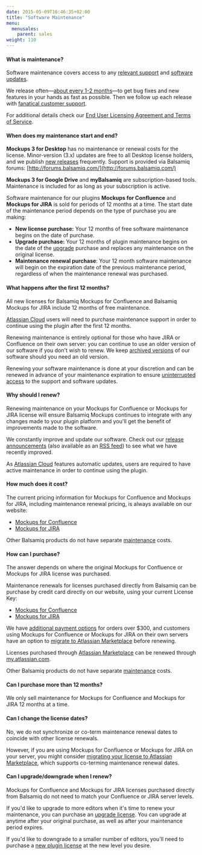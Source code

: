 ```yaml
---
date: 2015-05-09T16:46:35+02:00
title: "Software Maintenance"
menu:
  menusales:
    parent: sales
weight: 110
---
```


#### What is maintenance?

Software maintenance covers access to any [relevant support](/sales/support/) and [software updates](/sales/update/).

We release often—[about every 1-2 months](http://blogs.balsamiq.com/product/category/release-announcements/)—to get bug fixes and new features in your hands as fast as possible. Then we follow up each release with [fanatical customer support](https://balsamiq.com/company/#who).

For additional details check our [End User Licensing Agreement and Terms of Service](https://balsamiq.com/eulas).

#### When does my maintenance start and end?

**Mockups 3 for Desktop** has no maintenance or renewal costs for the license. Minor-version (3.x) updates are free to all Desktop license holders, and we publish [new releases](http://balsamiq.com/download/) frequently. Support is provided via Balsamiq forums: [http://forums.balsamiq.com/](http://forums.balsamiq.com/)

**Mockups 3 for Google Drive** and **myBalsamiq** are subscription-based tools. Maintenance is included for as long as your subscription is active.

Software maintenance for our plugins **Mockups for Confluence** and **Mockups for JIRA** is sold for periods of 12 months at a time. The start date of the maintenance period depends on the type of purchase you are making:

*   **New license purchase:** Your 12 months of free software maintenance begins on the date of purchase.
*   **Upgrade purchase:** Your 12 months of plugin maintenance begins on the date of the [upgrade](/sales/upgrades/) purchase and replaces any maintenance on the original license.
*   **Maintenance renewal purchase**: Your 12 month software maintenance will begin on the expiration date of the previous maintenance period, regardless of when the maintenance renewal was purchased.

#### What happens after the first 12 months?

All new licenses for Balsamiq Mockups for Confluence and Balsamiq Mockups for JIRA include 12 months of free maintenance.

[Atlassian Cloud](/sales/atlassiancloud/#how-maintenance-works) users will need to purchase maintenance support in order to continue using the plugin after the first 12 months.

Renewing maintenance is entirely optional for those who have JIRA or Confluence on their own server: you can continue to use an older version of our software if you don't wish to renew. We keep [archived versions](http://builds.balsamiq.com/archives/) of our software should you need an old version.

Renewing your software maintenance is done at your discretion and can be renewed in advance of your maintenance expiration to ensure [uninterrupted access](#when-does-my-maintenance-start-and-end) to the support and software updates.

#### Why should I renew?

Renewing maintenance on your Mockups for Confluence or Mockups for JIRA license will ensure Balsamiq Mockups continues to integrate with any changes made to your plugin platform and you'll get the benefit of improvements made to the software.

We constantly improve and update our software. Check out our [release announcements](http://blogs.balsamiq.com/product/category/release-announcements/) (also available as an [RSS feed](http://feeds.feedburner.com/BalsamiqReleaseAnnouncements)) to see what we have recently improved.

As [Atlassian Cloud](/sales/atlassiancloud/) features automatic updates, users are required to have active maintenance in order to continue using the plugin.

#### How much does it cost?

The current pricing information for Mockups for Confluence and Mockups for JIRA, including maintenance renewal pricing, is always available on our website:

*   [Mockups for Confluence](https://balsamiq.com/buy/#cm)
*   [Mockups for JIRA](https://balsamiq.com/buy/#jm)

Other Balsamiq products do not have separate [maintenance](/sales/maintenance/#when-does-my-maintenance-start-and-end) costs.

#### How can I purchase?

The answer depends on where the original Mockups for Confluence or Mockups for JIRA license was purchased.

Maintenance renewals for licenses purchased directly from Balsamiq can be purchase by credit card directly on our website, using your current License Key:

*   [Mockups for Confluence](https://balsamiq.com/buy/#cm)
*   [Mockups for JIRA](https://balsamiq.com/buy/#jm)

We have [additional payment options](/sales/paymentmethods/#licenses) for orders over $300, and customers using Mockups for Confluence or Mockups for JIRA on their own servers have an option to [migrate to Atlassian Marketplace](/sales/atlassianmigrating/) before renewing.

Licenses purchased through [Atlassian Marketplace](/sales/marketplace/) can be renewed through [my.atlassian.com](http://my.atlassian.com).

Other Balsamiq products do not have separate [maintenance](#when-does-my-maintenance-start-and-end) costs.

#### Can I purchase more than 12 months?

We only sell maintenance for Mockups for Confluence and Mockups for JIRA 12 months at a time.

#### Can I change the license dates?

No, we do not synchronize or co-term maintenance renewal dates to coincide with other license renewals.

However, if you are using Mockups for Confluence or Mockups for JIRA on your server, you might consider [migrating your license to Atlassian Marketplace](/sales/atlassianmigrating/), which supports co-terming maintenance renewal dates.

#### Can I upgrade/downgrade when I renew?

Mockups for Confluence and Mockups for JIRA licenses purchased directly from Balsamiq do not need to match your Confluence or JIRA server levels.

If you'd like to upgrade to more editors when it's time to renew your maintenance, you can purchase an [upgrade license](/sales/upgrades/). You can upgrade at anytime after your original purchase, as well as after your maintenance period expires.

If you'd like to downgrade to a smaller number of editors, you'll need to purchase a [new plugin license](/sales/marketplace/#who-should-i-buy-the-plugin-from) at the new level you desire.